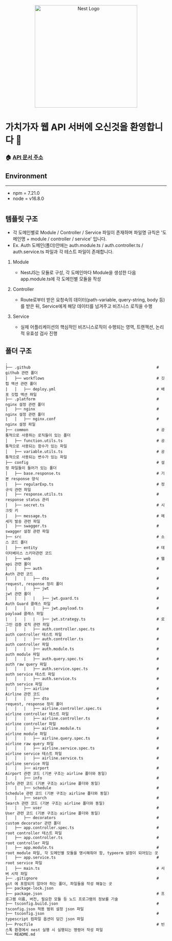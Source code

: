 <p align="center">
  <a href="http://nestjs.com/" target="blank"><img src="https://nestjs.com/img/logo_text.svg" width="320" alt="Nest Logo" /></a>
</p>

[circleci-image]: https://img.shields.io/circleci/build/github/nestjs/nest/master?token=abc123def456
[circleci-url]: https://circleci.com/gh/nestjs/nest

# 가치가자 웹 API 서버에 오신것을 환영합니다 👋

### 🏠 [API 문서 주소](https://dev.jj-gotogether.shop/api-docs/)

## Environment
***
- npm = 7.21.0
- node = v16.8.0

#

#

## 템플릿 구조

- 각 도메인별로 Module / Controller / Service 파일이 존재하며 파일명 규칙은 '도메인명 + module / controller / service' 입니다.
- Ex. Auth 도메인(폴더)안에는 auth.module.ts / auth.controller.ts / auth.service.ts 파일과 각 테스트 파일이 존재합니다.

1. Module
   - NestJS는 모듈로 구성, 각 도메인마다 Module을 생성한 다음 app.module.ts에 각 도메인별 모듈을 작성

2. Controller
   - Route로부터 받은 요청속의 데이터(path-variable, query-string, body 등)를 받은 뒤, Service에게 해당 데이터를 넘겨주고 비즈니스 로직을 수행

3. Service
   - 실제 어플리케이션의 핵심적인 비즈니스로직이 수행되는 영역, 트랜잭션, 논리적 유효성 검사 진행

## 폴더 구조

```
.
├── .github                                                       # github 관련 폴더
│   ├── workflows                                                 # 깃헙 액션 관련 폴더
|   │   ├── deploy.yml                                            # 배포 깃헙 액션 파일
├── .platform                                                     # nginx 설정 관련 폴더
│   ├── nginx                                                     # nginx 설정 관련 폴더
|   │   ├── nginx.conf                                            # nginx 설정 파일
├── common                                                        # 공통적으로 사용하는 로직들이 있는 폴더
│   ├── function.utils.ts                                         # 공통적으로 사용되는 함수가 있는 파일
│   ├── variable.utils.ts                                         # 공통적으로 사용되는 변수가 있는 파일
├── config                                                        # 설정 파일들이 들어가 있는 폴더
│   ├── base.response.ts                                          # 기본 response 양식
│   ├── regularExp.ts                                             # 정규식 관련 파일
│   ├── response.utils.ts                                         # response status 관리
│   ├── secret.ts                                                 # 시크릿 키
│   ├── message.ts                                                # 메세지 발송 관련 파일
│   ├── swagger.ts                                                # swagger 설정 관련 파일
├── src                                                           # 소스 코드 폴더
│   ├── entity                                                    # 데이터베이스 스키마관련 코드
│   ├── web                                                       # 웹 api 관련 폴더
│   │   ├── auth                                                  # Auth 관련 코드
│   │   |   ├── dto                                               # request, response 정리 폴더
│   │   |   ├── jwt                                               # jwt 관련 폴더
|   │   │   |   ├── jwt.guard.ts                                  # Auth Guard 클래스 파일
|   │   │   |   ├── jwt.payload.ts                                # payload 클래스 파일
|   │   │   |   ├── jwt.strategy.ts                               # 로그인 검증 로직 관련 파일
│   │   |   ├── auth.controller.spec.ts                           # auth controller 테스트 파일
│   │   |   ├── auth.controller.ts                                # auth controller 파일
│   │   |   ├── auth.module.ts                                    # auth module 파일
│   │   |   ├── auth.query.spec.ts                                # auth raw query 파일
│   │   |   ├── auth.service.spec.ts                              # auth service 테스트 파일
│   │   |   ├── auth.service.ts                                   # auth service 파일
│   │   ├── airline                                               # Airline 관련 코드
│   │   |   ├── dto                                               # request, response 정리 폴더
│   │   |   ├── airline.controller.spec.ts                        # airline controller 테스트 파일
│   │   |   ├── airline.controller.ts                             # airline controller 파일
│   │   |   ├── airline.module.ts                                 # airline module 파일
│   │   |   ├── airline.query.spec.ts                             # airline raw query 파일
│   │   |   ├── airline.service.spec.ts                           # airline service 테스트 파일
│   │   |   ├── airline.service.ts                                # airline service 파일
│   │   ├── airport                                               # Airport 관련 코드 (기본 구조는 airline 폴더와 동일)
│   │   ├── info                                                  # Info 관련 코드 (기본 구조는 airline 폴더와 동일)
│   │   ├── schedule                                              # Schedule 관련 코드 (기본 구조는 airline 폴더와 동일)
│   │   ├── search                                                # Search 관련 코드 (기본 구조는 airline 폴더와 동일)
│   │   ├── user                                                  # User 관련 코드 (기본 구조는 airline 폴더와 동일)
│   │   ├── decorators                                            # custom decorator 관련 폴더
│   ├── app.controller.spec.ts                                    # root controller 테스트 파일
│   ├── app.controller.ts                                         # root controller 파일
│   ├── app.module.ts                                             # root module 파일, 각 도메인별 모듈을 명시해줘야 함, typeorm 설정이 되어있는 곳
│   ├── app.service.ts                                            # root service 파일
│   ├── main.ts                                                   # 서버 시작 파일
├── .gitignore                                                    # git 에 포함되지 않아야 하는 폴더, 파일들을 작성 해놓는 곳
├── package-lock.json
├── package.json                                                  # 프로그램 이름, 버전, 필요한 모듈 등 노드 프로그램의 정보를 기술
├── tsconfig.build.json                                           # tsconfig.json 적용 범위 설정 json 파일
├── tsconfig.json                                                 # typescript 컴파일 옵션이 담긴 json 파일
├── Procfile                                                      # 빈스톡 환경에서 nest 실행 시 실행되는 명령어 작성 파일
└── README.md
```
